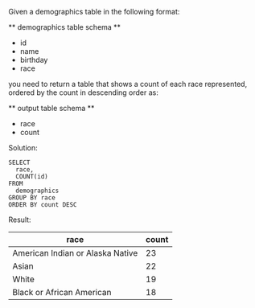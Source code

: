 Given a demographics table in the following format:

\*\* demographics table schema \*\*

-   id
-   name
-   birthday
-   race

you need to return a table that shows a count of each race represented, ordered by the count in descending order as:

\*\* output table schema \*\*

-   race
-   count

Solution:

```
SELECT 
  race, 
  COUNT(id) 
FROM 
  demographics 
GROUP BY race 
ORDER BY count DESC
```

Result:

| race | count |
| --- | --- |
| American Indian or Alaska Native | 23 |
| Asian | 22 |
| White | 19 |
| Black or African American | 18 |